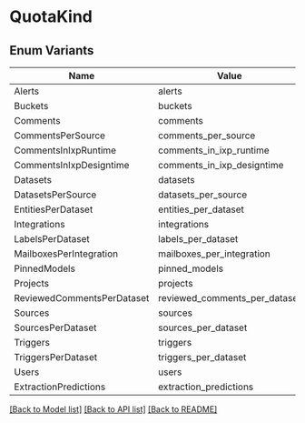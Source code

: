 # QuotaKind

## Enum Variants

| Name | Value |
|---- | -----|
| Alerts | alerts |
| Buckets | buckets |
| Comments | comments |
| CommentsPerSource | comments_per_source |
| CommentsInIxpRuntime | comments_in_ixp_runtime |
| CommentsInIxpDesigntime | comments_in_ixp_designtime |
| Datasets | datasets |
| DatasetsPerSource | datasets_per_source |
| EntitiesPerDataset | entities_per_dataset |
| Integrations | integrations |
| LabelsPerDataset | labels_per_dataset |
| MailboxesPerIntegration | mailboxes_per_integration |
| PinnedModels | pinned_models |
| Projects | projects |
| ReviewedCommentsPerDataset | reviewed_comments_per_dataset |
| Sources | sources |
| SourcesPerDataset | sources_per_dataset |
| Triggers | triggers |
| TriggersPerDataset | triggers_per_dataset |
| Users | users |
| ExtractionPredictions | extraction_predictions |


[[Back to Model list]](../README.md#documentation-for-models) [[Back to API list]](../README.md#documentation-for-api-endpoints) [[Back to README]](../README.md)


